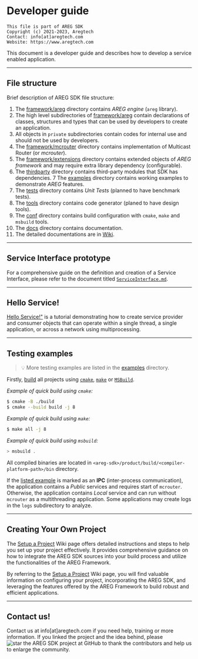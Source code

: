 # Developer guide
```
This file is part of AREG SDK
Copyright (c) 2021-2023, Aregtech
Contact: info[at]aregtech.com
Website: https://www.aregtech.com
```

This document is a developer guide and describes how to develop a service enabled application.

---

## File structure

Brief description of AREG SDK file structure:
1. The [framework/areg](https://github.com/aregtech/areg-sdk/tree/master/framework/areg/) directory contains _AREG engine_ (`areg` library).
2. The high level subdirectories of [framework/areg](https://github.com/aregtech/areg-sdk/tree/master/framework/areg/) contain declarations of classes, structures and types that can be used by developers to create an application.
3. All objects in `private` subdirectories contain codes for internal use and should not be used  by developers.
4. The [framework/mcrouter](https://github.com/aregtech/areg-sdk/tree/master/framework/mcrouter/) directory contains implementation of Multicast Router (or _mcrouter_).
5. The [framework/extensions](https://github.com/aregtech/areg-sdk/tree/master/framework/extensions/) directory contains extended objects of _AREG framework_ and may require extra library dependency (configurable).
6. The [thirdparty](https://github.com/aregtech/areg-sdk/tree/master/thirdparty) directory contains third-party modules that SDK has dependencies.
7 The [examples](https://github.com/aregtech/areg-sdk/tree/master/examples/) directory contains working examples to demonstrate _AREG_ features.
8. The [tests](https://github.com/aregtech/areg-sdk/tree/master/tests/) directory contains _Unit Tests_ (planned to have benchmark tests).
9. The [tools](https://github.com/aregtech/areg-sdk/tree/master/tools/) directory contains code generator (planed to have design tools).
10. The [conf](https://github.com/aregtech/areg-sdk/tree/master/conf/) directory contains build configuration with `cmake`, `make` and `msbuild` tools.
11. The [docs](https://github.com/aregtech/areg-sdk/tree/master/docs/) directory contains documentation.
12. The detailed documentations are in [Wiki](https://github.com/aregtech/areg-sdk/wiki).

---

## Service Interface prototype

For a comprehensive guide on the definition and creation of a Service Interface, please refer to the document titled [`ServiceInterface.md`](https://github.com/aregtech/areg-sdk/blob/master/docs/ServiceInterface.md).

---

## Hello Service!

[Hello Service!"](https://github.com/aregtech/areg-sdk/blob/master/docs/HelloService.md) is a tutorial demonstrating how to create service provider and consumer objects that can operate within a single thread, a single application, or across a network using multiprocessing.

---

## Testing examples

> 💡 More testing examples are listed in the [examples](https://github.com/aregtech/areg-sdk/tree/master/examples/) directory.

Firstly, [build](https://github.com/aregtech/areg-sdk/wiki/03.-Software-build) all projects using [`cmake`](https://github.com/aregtech/areg-sdk/wiki/03.-Software-build#build-with-cmake-cmakeliststxt), [`make`](https://github.com/aregtech/areg-sdk/wiki/03.-Software-build#build-with-make-makefile) or [`MSBuild`](https://github.com/aregtech/areg-sdk/wiki/03.-Software-build#build-with-msbuild-areg-sdksln).

_Example of quick build using `cmake`:_
```bash
$ cmake -B ./build
$ cmake --build build -j 8
```

_Example of quick build using `make`:_
```bash
$ make all -j 8
```

_Example of quick build using `msbuild`:_
```bash
> msbuild .
```

All compiled binaries are located in `<areg-sdk>/product/build/<compiler-platform-path>/bin` directory.

If the [listed example](https://github.com/aregtech/areg-sdk/blob/master/examples/README.md) is marked as an **IPC** (inter-process communication), the application contains a _Public_ services and requires start of `mcrouter`. Otherwise, the application contains _Local_ service and can run without `mcrouter` as a multithreading application. Some applications may create logs in the `logs` subdirectory to analyze.

---

## Creating Your Own Project

The [Setup a Project](https://github.com/aregtech/areg-sdk/wiki/08.-Setup-a-project) Wiki page offers detailed instructions and steps to help you set up your project effectively. It provides comprehensive guidance on how to integrate the AREG SDK sources into your build process and utilize the functionalities of the AREG Framework.

By referring to the [Setup a Project](https://github.com/aregtech/areg-sdk/wiki/08.-Setup-a-project) Wiki page, you will find valuable information on configuring your project, incorporating the AREG SDK, and leveraging the features offered by the AREG Framework to build robust and efficient applications.

---

## Contact us!

Contact us at info[at]aregtech.com if you need help, training or more information.
If you linked the project and the idea behind, please ![star the AREG SDK project](https://img.shields.io/github/stars/aregtech/areg-sdk.svg?style=social&label=star%20the%20AREG%20SDK%20project) at GitHub to thank the contributors and help us to enlarge the community.

